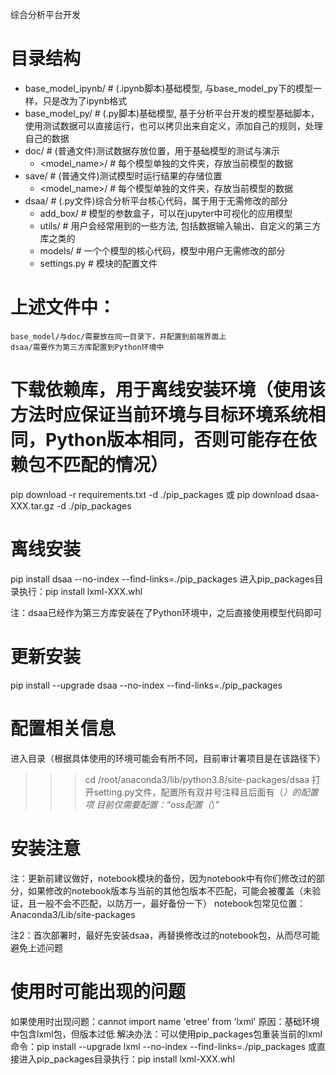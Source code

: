 综合分析平台开发

# 目录结构
- base_model_ipynb/  # (.ipynb脚本)基础模型, 与base_model_py下的模型一样，只是改为了ipynb格式
- base_model_py/  # (.py脚本)基础模型, 基于分析平台开发的模型基础脚本，使用测试数据可以直接运行，也可以拷贝出来自定义，添加自己的规则，处理自己的数据
- doc/  # (普通文件)测试数据存放位置，用于基础模型的测试与演示
	- <model_name>/  # 每个模型单独的文件夹，存放当前模型的数据
- save/ # (普通文件)测试模型时运行结果的存储位置
	- <model_name>/  # 每个模型单独的文件夹，存放当前模型的数据
- dsaa/  # (.py文件)综合分析平台核心代码，属于用于无需修改的部分
    - add_box/  # 模型的参数盒子，可以在jupyter中可视化的应用模型
	- utils/  # 用户会经常用到的一些方法, 包括数据输入输出、自定义的第三方库之类的
	- models/  # 一个个模型的核心代码，模型中用户无需修改的部分
	- settings.py  # 模块的配置文件


# 上述文件中：
	base_model/与doc/需要放在同一目录下，并配置到前端界面上
	dsaa/需要作为第三方库配置到Python环境中


# 下载依赖库，用于离线安装环境（使用该方法时应保证当前环境与目标环境系统相同，Python版本相同，否则可能存在依赖包不匹配的情况）
pip download -r requirements.txt -d ./pip_packages
或
pip download dsaa-XXX.tar.gz -d ./pip_packages

# 离线安装
pip install dsaa --no-index --find-links=./pip_packages
进入pip_packages目录执行：pip install lxml-XXX.whl

注：dsaa已经作为第三方库安装在了Python环境中，之后直接使用模型代码即可

# 更新安装
pip install --upgrade dsaa --no-index --find-links=./pip_packages

# 配置相关信息
进入目录（根据具体使用的环境可能会有所不同，目前审计署项目是在该路径下）
>>> cd /root/anaconda3/lib/python3.8/site-packages/dsaa
打开setting.py文件，配置所有双井号注释且后面有（*）的配置项
目前仅需要配置：“oss配置（*）”

# 安装注意
注：更新前建议做好，notebook模块的备份，因为notebook中有你们修改过的部分，如果修改的notebook版本与当前的其他包版本不匹配，可能会被覆盖（未验证，且一般不会不匹配，以防万一，最好备份一下）
notebook包常见位置：Anaconda3/Lib/site-packages

注2：首次部署时，最好先安装dsaa，再替换修改过的notebook包，从而尽可能避免上述问题

# 使用时可能出现的问题
如果使用时出现问题：cannot import name 'etree' from 'lxml'
原因：基础环境中包含lxml包，但版本过低
解决办法：可以使用pip_packages包重装当前的lxml
	命令：pip install --upgrade lxml --no-index --find-links=./pip_packages
	或直接进入pip_packages目录执行：pip install lxml-XXX.whl
	